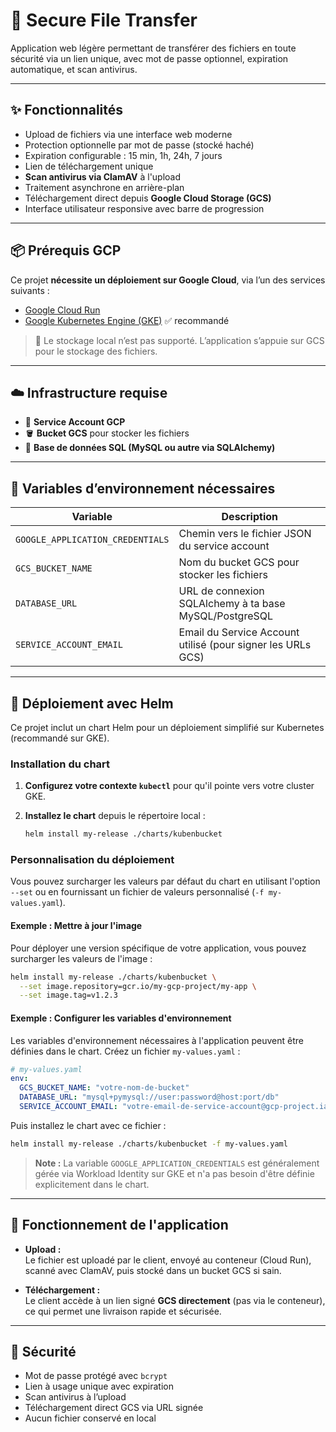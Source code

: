# 🔐 Secure File Transfer

Application web légère permettant de transférer des fichiers en toute sécurité via un lien unique, avec mot de passe optionnel, expiration automatique, et scan antivirus.

---

## ✨ Fonctionnalités

- Upload de fichiers via une interface web moderne
- Protection optionnelle par mot de passe (stocké haché)
- Expiration configurable : 15 min, 1h, 24h, 7 jours
- Lien de téléchargement unique
- **Scan antivirus via ClamAV** à l'upload
- Traitement asynchrone en arrière-plan
- Téléchargement direct depuis **Google Cloud Storage (GCS)**
- Interface utilisateur responsive avec barre de progression

---

## 📦 Prérequis GCP

Ce projet **nécessite un déploiement sur Google Cloud**, via l’un des services suivants :

- [Google Cloud Run](https://cloud.google.com/run)
- [Google Kubernetes Engine (GKE)](https://cloud.google.com/kubernetes-engine) ✅ recommandé

> 🚫 Le stockage local n’est pas supporté. L’application s’appuie sur GCS pour le stockage des fichiers.

---

## ☁️ Infrastructure requise

- 🔐 **Service Account GCP**
- 🪣 **Bucket GCS** pour stocker les fichiers
- 🧪 **Base de données SQL (MySQL ou autre via SQLAlchemy)**

---

## 🔐 Variables d’environnement nécessaires

| Variable | Description |
|---------|-------------|
| `GOOGLE_APPLICATION_CREDENTIALS` | Chemin vers le fichier JSON du service account |
| `GCS_BUCKET_NAME`               | Nom du bucket GCS pour stocker les fichiers |
| `DATABASE_URL`                 | URL de connexion SQLAlchemy à ta base MySQL/PostgreSQL |
| `SERVICE_ACCOUNT_EMAIL`        | Email du Service Account utilisé (pour signer les URLs GCS) |

---

## 🚀 Déploiement avec Helm

Ce projet inclut un chart Helm pour un déploiement simplifié sur Kubernetes (recommandé sur GKE).

### Installation du chart

1.  **Configurez votre contexte `kubectl`** pour qu'il pointe vers votre cluster GKE.
2.  **Installez le chart** depuis le répertoire local :

    ```bash
    helm install my-release ./charts/kubenbucket
    ```

### Personnalisation du déploiement

Vous pouvez surcharger les valeurs par défaut du chart en utilisant l'option `--set` ou en fournissant un fichier de valeurs personnalisé (`-f my-values.yaml`).

#### Exemple : Mettre à jour l'image

Pour déployer une version spécifique de votre application, vous pouvez surcharger les valeurs de l'image :

```bash
helm install my-release ./charts/kubenbucket \
  --set image.repository=gcr.io/my-gcp-project/my-app \
  --set image.tag=v1.2.3
```

#### Exemple : Configurer les variables d'environnement

Les variables d'environnement nécessaires à l'application peuvent être définies dans le chart. Créez un fichier `my-values.yaml` :

```yaml
# my-values.yaml
env:
  GCS_BUCKET_NAME: "votre-nom-de-bucket"
  DATABASE_URL: "mysql+pymysql://user:password@host:port/db"
  SERVICE_ACCOUNT_EMAIL: "votre-email-de-service-account@gcp-project.iam.gserviceaccount.com"
```

Puis installez le chart avec ce fichier :

```bash
helm install my-release ./charts/kubenbucket -f my-values.yaml
```

> **Note :** La variable `GOOGLE_APPLICATION_CREDENTIALS` est généralement gérée via Workload Identity sur GKE et n'a pas besoin d'être définie explicitement dans le chart.

---


## 🔄 Fonctionnement de l'application

- **Upload :**  
  Le fichier est uploadé par le client, envoyé au conteneur (Cloud Run), scanné avec ClamAV, puis stocké dans un bucket GCS si sain.

- **Téléchargement :**  
  Le client accède à un lien signé **GCS directement** (pas via le conteneur), ce qui permet une livraison rapide et sécurisée.

---

## 🔐 Sécurité

- Mot de passe protégé avec `bcrypt`
- Lien à usage unique avec expiration
- Scan antivirus à l’upload
- Téléchargement direct GCS via URL signée
- Aucun fichier conservé en local

